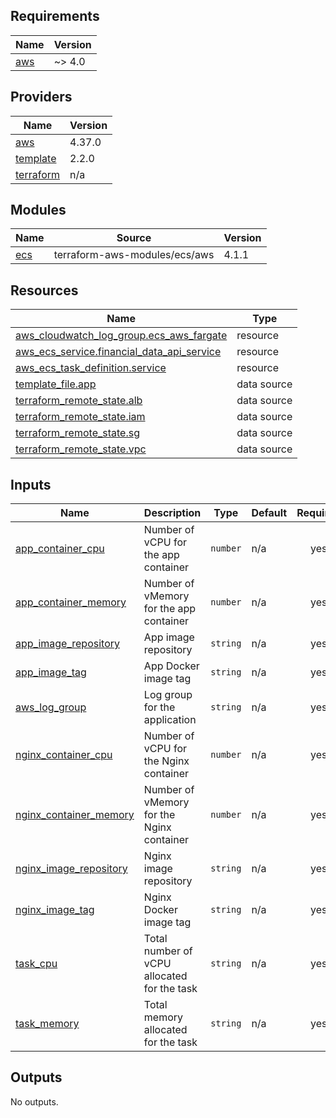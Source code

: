 ## Requirements

| Name | Version |
|------|---------|
| <a name="requirement_aws"></a> [aws](#requirement\_aws) | ~> 4.0 |

## Providers

| Name | Version |
|------|---------|
| <a name="provider_aws"></a> [aws](#provider\_aws) | 4.37.0 |
| <a name="provider_template"></a> [template](#provider\_template) | 2.2.0 |
| <a name="provider_terraform"></a> [terraform](#provider\_terraform) | n/a |

## Modules

| Name | Source | Version |
|------|--------|---------|
| <a name="module_ecs"></a> [ecs](#module\_ecs) | terraform-aws-modules/ecs/aws | 4.1.1 |

## Resources

| Name | Type |
|------|------|
| [aws_cloudwatch_log_group.ecs_aws_fargate](https://registry.terraform.io/providers/hashicorp/aws/latest/docs/resources/cloudwatch_log_group) | resource |
| [aws_ecs_service.financial_data_api_service](https://registry.terraform.io/providers/hashicorp/aws/latest/docs/resources/ecs_service) | resource |
| [aws_ecs_task_definition.service](https://registry.terraform.io/providers/hashicorp/aws/latest/docs/resources/ecs_task_definition) | resource |
| [template_file.app](https://registry.terraform.io/providers/hashicorp/template/latest/docs/data-sources/file) | data source |
| [terraform_remote_state.alb](https://registry.terraform.io/providers/hashicorp/terraform/latest/docs/data-sources/remote_state) | data source |
| [terraform_remote_state.iam](https://registry.terraform.io/providers/hashicorp/terraform/latest/docs/data-sources/remote_state) | data source |
| [terraform_remote_state.sg](https://registry.terraform.io/providers/hashicorp/terraform/latest/docs/data-sources/remote_state) | data source |
| [terraform_remote_state.vpc](https://registry.terraform.io/providers/hashicorp/terraform/latest/docs/data-sources/remote_state) | data source |

## Inputs

| Name | Description | Type | Default | Required |
|------|-------------|------|---------|:--------:|
| <a name="input_app_container_cpu"></a> [app\_container\_cpu](#input\_app\_container\_cpu) | Number of vCPU for the app container | `number` | n/a | yes |
| <a name="input_app_container_memory"></a> [app\_container\_memory](#input\_app\_container\_memory) | Number of vMemory for the app container | `number` | n/a | yes |
| <a name="input_app_image_repository"></a> [app\_image\_repository](#input\_app\_image\_repository) | App image repository | `string` | n/a | yes |
| <a name="input_app_image_tag"></a> [app\_image\_tag](#input\_app\_image\_tag) | App Docker image tag | `string` | n/a | yes |
| <a name="input_aws_log_group"></a> [aws\_log\_group](#input\_aws\_log\_group) | Log group for the application | `string` | n/a | yes |
| <a name="input_nginx_container_cpu"></a> [nginx\_container\_cpu](#input\_nginx\_container\_cpu) | Number of vCPU for the Nginx container | `number` | n/a | yes |
| <a name="input_nginx_container_memory"></a> [nginx\_container\_memory](#input\_nginx\_container\_memory) | Number of vMemory for the Nginx container | `number` | n/a | yes |
| <a name="input_nginx_image_repository"></a> [nginx\_image\_repository](#input\_nginx\_image\_repository) | Nginx image repository | `string` | n/a | yes |
| <a name="input_nginx_image_tag"></a> [nginx\_image\_tag](#input\_nginx\_image\_tag) | Nginx Docker image tag | `string` | n/a | yes |
| <a name="input_task_cpu"></a> [task\_cpu](#input\_task\_cpu) | Total number of vCPU allocated for the task | `string` | n/a | yes |
| <a name="input_task_memory"></a> [task\_memory](#input\_task\_memory) | Total memory allocated for the task | `string` | n/a | yes |

## Outputs

No outputs.
